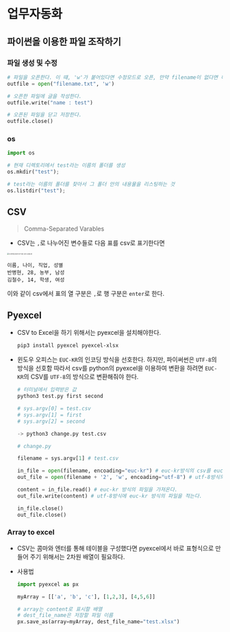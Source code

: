 # 업무자동화

## 파이썬을 이용한 파일 조작하기

### 파일 생성 및 수정

```python
# 파일을 오픈한다. 이 떄, 'w'가 붙어있다면 수정모드로 오픈, 만약 filename이 없다면 해당 file을 생성한다.
outfile = open("filename.txt", 'w')

# 오픈한 파일에 글을 작성한다.
outfile.write("name : test")

# 오픈된 파일을 닫고 저장한다.
outfile.close()
```

### os

```python
import os

# 현재 디렉토리에서 test라는 이름의 폴더를 생성
os.mkdir("test");

# test라는 이름의 폴더를 찾아서 그 폴더 안의 내용물을 리스팅하는 것
os.listdir("test");
```

## CSV

> Comma-Separated Varables

- CSV는 `,`로 나누어진 변수들로 다음 표를 csv로 표기한다면

<img src="파이썬을 이용한 파일 조작.assets/스크린샷 2021-07-06 오후 4.36.33.png" alt="스크린샷 2021-07-06 오후 4.36.33" style="zoom: 25%;" />

```
이름, 나이, 직업, 성별
반병현, 28, 농부, 남성
김철수, 14, 학생, 여성
```

이와 같이 csv에서 표의 열 구분은 `,`로 행 구분은 `enter`로 한다.



## Pyexcel

- CSV to Excel을 하기 위해서는 pyexcel을 설치해야한다.

  ```bash
  pip3 install pyexcel pyexcel-xlsx
  ```



- 윈도우 오피스는 `EUC-KR`의 인코딩 방식을 선호한다. 하지만, 파이써썬은 `UTF-8`의 방식을 선호함 
  따라서 csv를 python의 pyexcel을 이용하여 변환을 하려면 `EUC-KR`의 CSV를 `UTF-8`의 방식으로 변환해줘야 한다.

  ```python
  # 터미널에서 입력받은 값
  python3 test.py first second
  
  # sys.argv[0] = test.csv
  # sys.argv[1] = first
  # sys.argv[2] = second
  
  -> python3 change.py test.csv
  
  # change.py
  
  filename = sys.argv[1] # test.csv
  
  in_file = open(filename, encoading="euc-kr") # euc-kr방식의 csv를 euc-kr방식으로 읽는다.
  out_file = open(filename + '2', 'w', encoading="utf-8") # utf-8방식의 파일을 만든다.
  
  content = in_file.read() # euc-kr 방식의 파일을 가져온다.
  out_file.write(content) # utf-8방식에 euc-kr 방식의 파일을 적는다.
  
  in_file.close()
  out_file.close()
  ```

  

### Array to excel

- CSV는 콤마와 엔터를 통해 테이블을 구성했다면 pyexcel에서 바로 표형식으로 만들어 주기 위해서는 2차원 배열이 필요하다.

- 사용법

  ```python
  import pyexcel as px
  
  myArray = [['a', 'b', 'c'], [1,2,3], [4,5,6]]
  
  # array는 content로 표시할 배열
  # dest_file_name은 저장할 파일 이름
  px.save_as(array=myArray, dest_file_name="test.xlsx")
  ```

  







